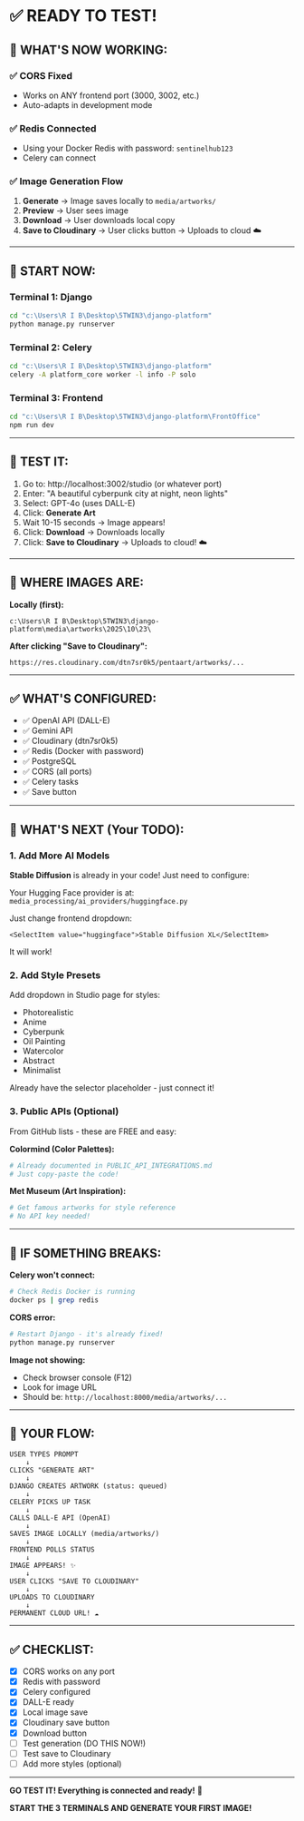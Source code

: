 # ✅ READY TO TEST!

## 🎉 WHAT'S NOW WORKING:

### ✅ CORS Fixed
- Works on ANY frontend port (3000, 3002, etc.)
- Auto-adapts in development mode

### ✅ Redis Connected
- Using your Docker Redis with password: `sentinelhub123`
- Celery can connect

### ✅ Image Generation Flow
1. **Generate** → Image saves locally to `media/artworks/`
2. **Preview** → User sees image
3. **Download** → User downloads local copy
4. **Save to Cloudinary** → User clicks button → Uploads to cloud ☁️

---

## 🚀 START NOW:

### Terminal 1: Django
```bash
cd "c:\Users\R I B\Desktop\5TWIN3\django-platform"
python manage.py runserver
```

### Terminal 2: Celery
```bash
cd "c:\Users\R I B\Desktop\5TWIN3\django-platform"
celery -A platform_core worker -l info -P solo
```

### Terminal 3: Frontend
```bash
cd "c:\Users\R I B\Desktop\5TWIN3\django-platform\FrontOffice"
npm run dev
```

---

## 🧪 TEST IT:

1. Go to: http://localhost:3002/studio (or whatever port)
2. Enter: "A beautiful cyberpunk city at night, neon lights"
3. Select: GPT-4o (uses DALL-E)
4. Click: **Generate Art**
5. Wait 10-15 seconds → Image appears!
6. Click: **Download** → Downloads locally
7. Click: **Save to Cloudinary** → Uploads to cloud! ☁️

---

## 📁 WHERE IMAGES ARE:

**Locally (first):**
```
c:\Users\R I B\Desktop\5TWIN3\django-platform\media\artworks\2025\10\23\
```

**After clicking "Save to Cloudinary":**
```
https://res.cloudinary.com/dtn7sr0k5/pentaart/artworks/...
```

---

## ✅ WHAT'S CONFIGURED:

- ✅ OpenAI API (DALL-E)
- ✅ Gemini API
- ✅ Cloudinary (dtn7sr0k5)
- ✅ Redis (Docker with password)
- ✅ PostgreSQL
- ✅ CORS (all ports)
- ✅ Celery tasks
- ✅ Save button

---

## 🎨 WHAT'S NEXT (Your TODO):

### 1. Add More AI Models

**Stable Diffusion** is already in your code! Just need to configure:

Your Hugging Face provider is at:
`media_processing/ai_providers/huggingface.py`

Just change frontend dropdown:
```tsx
<SelectItem value="huggingface">Stable Diffusion XL</SelectItem>
```

It will work!

### 2. Add Style Presets

Add dropdown in Studio page for styles:
- Photorealistic
- Anime
- Cyberpunk
- Oil Painting
- Watercolor
- Abstract
- Minimalist

Already have the selector placeholder - just connect it!

### 3. Public APIs (Optional)

From GitHub lists - these are FREE and easy:

**Colormind (Color Palettes):**
```python
# Already documented in PUBLIC_API_INTEGRATIONS.md
# Just copy-paste the code!
```

**Met Museum (Art Inspiration):**
```python
# Get famous artworks for style reference
# No API key needed!
```

---

## 🐛 IF SOMETHING BREAKS:

**Celery won't connect:**
```bash
# Check Redis Docker is running
docker ps | grep redis
```

**CORS error:**
```bash
# Restart Django - it's already fixed!
python manage.py runserver
```

**Image not showing:**
- Check browser console (F12)
- Look for image URL
- Should be: `http://localhost:8000/media/artworks/...`

---

## 🎯 YOUR FLOW:

```
USER TYPES PROMPT
    ↓
CLICKS "GENERATE ART"
    ↓
DJANGO CREATES ARTWORK (status: queued)
    ↓
CELERY PICKS UP TASK
    ↓
CALLS DALL-E API (OpenAI)
    ↓
SAVES IMAGE LOCALLY (media/artworks/)
    ↓
FRONTEND POLLS STATUS
    ↓
IMAGE APPEARS! ✨
    ↓
USER CLICKS "SAVE TO CLOUDINARY"
    ↓
UPLOADS TO CLOUDINARY
    ↓
PERMANENT CLOUD URL! ☁️
```

---

## ✅ CHECKLIST:

- [x] CORS works on any port
- [x] Redis with password
- [x] Celery configured
- [x] DALL-E ready
- [x] Local image save
- [x] Cloudinary save button
- [x] Download button
- [ ] Test generation (DO THIS NOW!)
- [ ] Test save to Cloudinary
- [ ] Add more styles (optional)

---

**GO TEST IT! Everything is connected and ready!** 🚀

**START THE 3 TERMINALS AND GENERATE YOUR FIRST IMAGE!**
